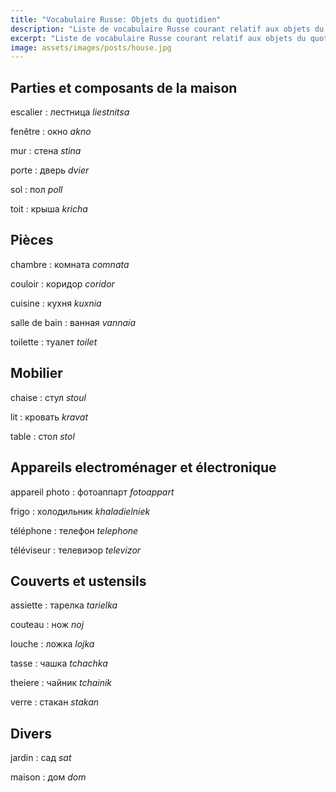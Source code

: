 ```yaml
---
title: "Vocabulaire Russe: Objets du quotidien"
description: "Liste de vocabulaire Russe courant relatif aux objets du quotidien."
excerpt: "Liste de vocabulaire Russe courant relatif aux objets du quotidien."
image: assets/images/posts/house.jpg
---
```


## Parties et composants de la maison

escalier
: лестница
*liestnitsa*

fenêtre
: oкнo
*akno*

mur
: стена
*stina*

porte
: двepь
*dvier*

sol
: пол
*poll*

toit
: крыша
*kricha*


## Pièces

chambre
: комната
*comnata*

couloir
: кoридop
*coridor*

cuisine
: кухня
*kuxnia*

salle de bain
: ванная
*vannaia*

toilette
: туалет
*toilet*


## Mobilier

chaise
: стул
*stoul*

lit
: кровать
*kravat*

table
: стол
*stol*


## Appareils electroménager et électronique

appareil photo
: фотоаппарт
*fotoappart*

frigo
: холодильник
*khaladielniek*

téléphone
: телефон
*telephone*

téléviseur
: телевиэор
*televizor*

## Couverts et ustensils

assiette
: тарелка
*tarielka*

couteau
: нож
*noj*

louche
: ложка
*lojka*

tasse
: чашка
*tchаchka*

theiere
: чайник
*tchаinik*

verre
: стакан
*stakan*


## Divers

jardin
: caд
*sat*

maison
: дoм
*dom*
